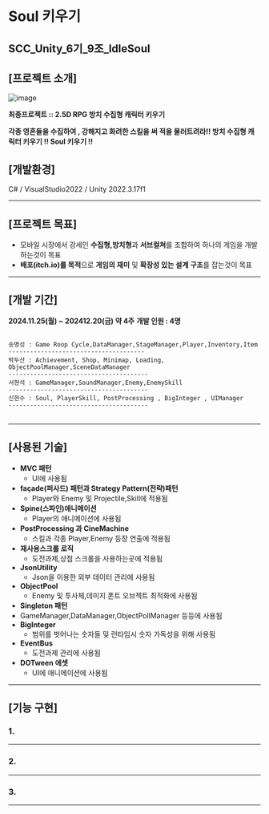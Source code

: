 Soul 키우기
=============
SCC_Unity_6기_9조_IdleSoul
-------------

## [프로젝트 소개]
![image](https://github.com/user-attachments/assets/498db46a-1225-4d20-8987-aa990e31a2e2)

**최종프로젝트 :: 2.5D RPG 방치 수집형 캐릭터 키우기**

**각종 영혼들을 수집하여 , 강해지고 화려한 스킬을 써 적을 물러트려라!!
방치 수집형 캐릭터 키우기 !! Soul 키우기 !!**

## [개발환경] 
C# / VisualStudio2022 / Unity 2022.3.17f1

---
## [프로젝트 목표]
- 모바일 시장에서 강세인 **수집형,방치형**과 **서브컬쳐**를 조합하여 하나의 게임을 개발하는것이 목표
- **배포(itch.io)를 목적**으로 **게임의 재미** 및 **확장성 있는 설계 구조**를 잡는것이 목표

---
## [개발 기간]
**2024.11.25(월) ~ 202412.20(금) 약 4주**
**개발 인원 : 4명**
<pre>
<code>
송명성 : Game Roop Cycle,DataManager,StageManager,Player,Inventory,Item  
--------------------------------------
박두산 : Achievement, Shop, Minimap, Loading, ObjectPoolManager,SceneDataManager  
---------------------------------------
서현석 : GameManager,SoundManager,Enemy,EnemySkill    
---------------------------------------
신현수 : Soul, PlayerSkill, PostProcessing , BigInteger , UIManager
---------------------------------------
</code>
</pre>
---
## [사용된 기술]
+ **MVC 패턴**
  + UI에 사용됨  
+ **façade(퍼사드) 패턴과 Strategy Pattern(전략)패턴**
  + Player와 Enemy 및 Projectile,Skill에 적용됨
+ **Spine(스파인)애니메이션**
  + Player의 애니메이션에 사용됨
+ **PostProcessing 과 CineMachine**
  + 스킬과 각종 Player,Enemy 등장 연출에 적용됨
+ **재사용스크롤 로직**
  + 도전과제,상점 스크롤을 사용하는곳에 적용됨
+ **JsonUtility**
  + Json을 이용한 외부 데이터 관리에 사용됨  
+ **ObjectPool**
  + Enemy 및 투사체,데미지 폰트 오브젝트 최적화에 사용됨 
+ **Singleton 패턴**
+ GameManager,DataManager,ObjectPollManager 등등에 사용됨
+ **BigInteger**
  + 범위를 벗어나는 숫자들 및 런타임시 숫자 가독성을 위해 사용됨
+ **EventBus**
  + 도전과제 관리에 사용됨
+ **DOTween 에셋**
  + UI에 애니메이션에 사용됨

---
## [기능 구현]

### 1. 

---

### 2. 

---

### 3.

---


